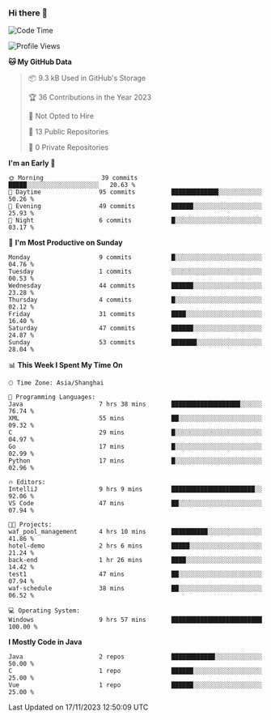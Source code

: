 ### Hi there 👋
<!--START_SECTION:waka-->
![Code Time](http://img.shields.io/badge/Code%20Time-52%20hrs%2025%20mins-blue)

![Profile Views](http://img.shields.io/badge/Profile%20Views-0-blue)

**🐱 My GitHub Data** 

> 📦 9.3 kB Used in GitHub's Storage 
 > 
> 🏆 36 Contributions in the Year 2023
 > 
> 🚫 Not Opted to Hire
 > 
> 📜 13 Public Repositories 
 > 
> 🔑 0 Private Repositories 
 > 
**I'm an Early 🐤** 

```text
🌞 Morning                39 commits          █████░░░░░░░░░░░░░░░░░░░░   20.63 % 
🌆 Daytime                95 commits          █████████████░░░░░░░░░░░░   50.26 % 
🌃 Evening                49 commits          ██████░░░░░░░░░░░░░░░░░░░   25.93 % 
🌙 Night                  6 commits           █░░░░░░░░░░░░░░░░░░░░░░░░   03.17 % 
```
📅 **I'm Most Productive on Sunday** 

```text
Monday                   9 commits           █░░░░░░░░░░░░░░░░░░░░░░░░   04.76 % 
Tuesday                  1 commits           ░░░░░░░░░░░░░░░░░░░░░░░░░   00.53 % 
Wednesday                44 commits          ██████░░░░░░░░░░░░░░░░░░░   23.28 % 
Thursday                 4 commits           █░░░░░░░░░░░░░░░░░░░░░░░░   02.12 % 
Friday                   31 commits          ████░░░░░░░░░░░░░░░░░░░░░   16.40 % 
Saturday                 47 commits          ██████░░░░░░░░░░░░░░░░░░░   24.87 % 
Sunday                   53 commits          ███████░░░░░░░░░░░░░░░░░░   28.04 % 
```


📊 **This Week I Spent My Time On** 

```text
🕑︎ Time Zone: Asia/Shanghai

💬 Programming Languages: 
Java                     7 hrs 38 mins       ███████████████████░░░░░░   76.74 % 
XML                      55 mins             ██░░░░░░░░░░░░░░░░░░░░░░░   09.32 % 
C                        29 mins             █░░░░░░░░░░░░░░░░░░░░░░░░   04.97 % 
Go                       17 mins             █░░░░░░░░░░░░░░░░░░░░░░░░   02.99 % 
Python                   17 mins             █░░░░░░░░░░░░░░░░░░░░░░░░   02.96 % 

🔥 Editors: 
IntelliJ                 9 hrs 9 mins        ███████████████████████░░   92.06 % 
VS Code                  47 mins             ██░░░░░░░░░░░░░░░░░░░░░░░   07.94 % 

🐱‍💻 Projects: 
waf_pool_management      4 hrs 10 mins       ██████████░░░░░░░░░░░░░░░   41.86 % 
hotel-demo               2 hrs 6 mins        █████░░░░░░░░░░░░░░░░░░░░   21.24 % 
back-end                 1 hr 26 mins        ████░░░░░░░░░░░░░░░░░░░░░   14.42 % 
test1                    47 mins             ██░░░░░░░░░░░░░░░░░░░░░░░   07.94 % 
waf-schedule             38 mins             ██░░░░░░░░░░░░░░░░░░░░░░░   06.52 % 

💻 Operating System: 
Windows                  9 hrs 57 mins       █████████████████████████   100.00 % 
```

**I Mostly Code in Java** 

```text
Java                     2 repos             ████████████░░░░░░░░░░░░░   50.00 % 
C                        1 repo              ██████░░░░░░░░░░░░░░░░░░░   25.00 % 
Vue                      1 repo              ██████░░░░░░░░░░░░░░░░░░░   25.00 % 
```




 Last Updated on 17/11/2023 12:50:09 UTC
<!--END_SECTION:waka-->
<!--
**0Cherish/0Cherish** is a ✨ _special_ ✨ repository because its `README.md` (this file) appears on your GitHub profile.

Here are some ideas to get you started:

- 🔭 I’m currently working on ...
- 🌱 I’m currently learning ...
- 👯 I’m looking to collaborate on ...
- 🤔 I’m looking for help with ...
- 💬 Ask me about ...
- 📫 How to reach me: ...
- 😄 Pronouns: ...
- ⚡ Fun fact: ...
-->
